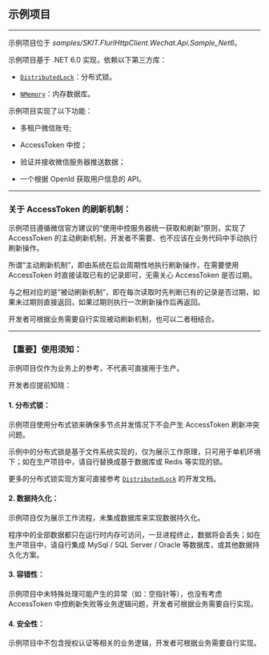﻿## 示例项目

---

示例项目位于 _samples/SKIT.FlurlHttpClient.Wechat.Api.Sample_Net6_。

示例项目基于 .NET 6.0 实现，依赖以下第三方库：

-   [`DistributedLock`](https://github.com/madelson/DistributedLock)：分布式锁。

-   [`NMemory`](https://github.com/zzzprojects/nmemory)：内存数据库。

示例项目实现了以下功能：

-   多租户微信账号;

-   AccessToken 中控；

-   验证并接收微信服务器推送数据；

-   一个根据 OpenId 获取用户信息的 API。

---

### 关于 AccessToken 的刷新机制：

示例项目遵循微信官方建议的“使用中控服务器统一获取和刷新”原则，实现了 AccessToken 的主动刷新机制，开发者不需要、也不应该在业务代码中手动执行刷新操作。

所谓“主动刷新机制”，即由系统在后台周期性地执行刷新操作，在需要使用 AccessToken 时直接读取已有的记录即可，无需关心 AccessToken 是否过期。

与之相对应的是“被动刷新机制”，即在每次读取时先判断已有的记录是否过期，如果未过期则直接返回，如果过期则执行一次刷新操作后再返回。

开发者可根据业务需要自行实现被动刷新机制，也可以二者相结合。

---

### 【重要】使用须知：

示例项目仅作为业务上的参考，不代表可直接用于生产。

开发者应提前知晓：

#### 1. 分布式锁：

示例项目使用分布式锁来确保多节点并发情况下不会产生 AccessToken 刷新冲突问题。

示例中的分布式锁是基于文件系统实现的，仅为展示工作原理，只可用于单机环境下；如在生产项目中，请自行替换成基于数据库或 Redis 等实现的锁。

更多的分布式锁实现方案可直接参考 [`DistributedLock`](https://github.com/madelson/DistributedLock) 的开发文档。

#### 2. 数据持久化：

示例项目仅为展示工作流程，未集成数据库来实现数据持久化。

程序中的全部数据都只在运行时内存可访问，一旦进程终止，数据将会丢失；如在生产项目中，请自行集成 MySql / SQL Server / Oracle 等数据库，或其他数据持久化方案。

#### 3. 容错性：

示例项目中未特殊处理可能产生的异常（如：空指针等），也没有考虑 AccessToken 中控刷新失败等业务逻辑问题，开发者可根据业务需要自行实现。

#### 4. 安全性：

示例项目中不包含授权认证等相关的业务逻辑，开发者可根据业务需要自行实现。
